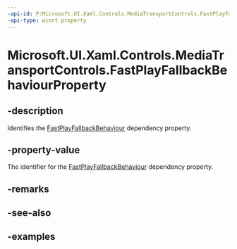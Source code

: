 ```yaml
---
-api-id: P:Microsoft.UI.Xaml.Controls.MediaTransportControls.FastPlayFallbackBehaviourProperty
-api-type: winrt property
---
```


# Microsoft.UI.Xaml.Controls.MediaTransportControls.FastPlayFallbackBehaviourProperty

<!--
public static Microsoft.UI.Xaml.DependencyProperty FastPlayFallbackBehaviourProperty { get; }
-->


## -description
Identifies the [FastPlayFallbackBehaviour](mediatransportcontrols_fastplayfallbackbehaviour.md) dependency property.

## -property-value
The identifier for the [FastPlayFallbackBehaviour](mediatransportcontrols_fastplayfallbackbehaviour.md) dependency property.

## -remarks

## -see-also

## -examples


